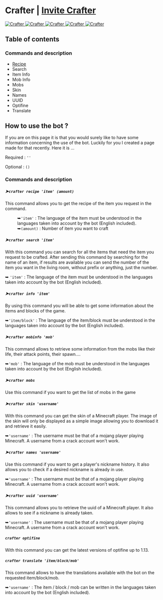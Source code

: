 <h1>Crafter | <a href="https://discord.com/oauth2/authorize?client_id=740727392041041981&permissions=311360&scope=bot">Invite Crafter</a></h1>
<a href="https://top.gg/bot/740727392041041981"> 
  <img src="https://top.gg/api/widget/status/740727392041041981.svg" alt="Crafter" />
  <img src="https://top.gg/api/widget/servers/740727392041041981.svg?noavatar=true" alt="Crafter" />
  <img src="https://top.gg/api/widget/upvotes/740727392041041981.svg?noavatar=true" alt="Crafter" />
  <img src="https://top.gg/api/widget/lib/740727392041041981.svg?noavatar=true" alt="Crafter" />
  <img src="https://top.gg/api/widget/owner/740727392041041981.svg?noavatar=true" alt="Crafter" />
</a>

<h2>Table of contents</h2>
  <h3>Commands and description</h3>
  <ul>
    <li><a href="https://github.com/Army-py/Crafter-Bot/blob/main/USE.md#crafter-recipe-item-amount">Recipe</a></li>
    <li>Search</li>
    <li>Item Info</li>
    <li>Mob Info</li>
    <li>Mobs</li>
    <li>Skin</li>
    <li>Names</li>
    <li>UUID</li>
    <li>Optifine</li>
    <li>Translate</li>
  </ul>

<h2>How to use the bot ?</h2>

If you are on this page it is that you would surely like to have some information concerning the use of the bot. Luckily for you I created a page made for that recently. Here it is ...

<div>
  Required : <code>''</code>

  Optional : <code>()</code>
</div>


<h3>Commands and description</h3>

<h5>➤<code>crafter recipe 'item' (amount)</code></h4>
This command allows you to get the recipe of the item you request in the command.
<p></p>
<dl>
  <dd>➥<code>'item'</code> : The language of the item must be understood in the languages taken into account by the bot (English included).</dd>
  <dd></dd>
  <dd>➥<code>(amount)</code> : Number of item you want to craft</dd>
</dl>


<h5>➤<code>crafter search 'item'</code></h5>
With this command you can search for all the items that need the item you request to be crafted.
After sending this command by searching for the name of an item, if results are available you can send the number of the item you want in the living room, without prefix or anything, just the number.
<p></p>
➥ <code>'item'</code> : The language of the item must be understood in the languages taken into account by the bot (English included). 


<h5>➤<code>crafter info 'item'</code></h5>
By using this command you will be able to get some information about the items and blocks of the game.
<p></p>
➥<code>'item/block'</code> : The language of the item/block must be understood in the languages taken into account by the bot (English included). 


<h5>➤<code>crafter mobinfo 'mob'</code></h5>
This command allows to retrieve some information from the mobs like their life, their attack points, their spawn....
<p></p>
➥<code>'mob'</code> : The language of the mob must be understood in the languages taken into account by the bot (English included). 


<h5>➤<code>crafter mobs</code></h5>
Use this command if you want to get the list of mobs in the game


<h5>➤<code>crafter skin 'username'</code></h5>
With this command you can get the skin of a Minecraft player.
The image of the skin will only be displayed as a simple image allowing you to download it and retrieve it easily.
<p></p>
➥<code>'username'</code> : The username must be that of a mojang player playing Minecraft. A username from a crack account won't work.



<h5>➤<code>crafter names 'username'</code></h5>
Use this command if you want to get a player's nickname history. It also allows you to check if a desired nickname is already in use.
<p></p>
➥<code>'username'</code> : The username must be that of a mojang player playing Minecraft. A username from a crack account won't work.



<h5>➤<code>crafter uuid 'username'</code></h5>
This command allows you to retrieve the uuid of a Minecraft player. It also allows to see if a nickname is already taken.
<p></p>
➥<code>'username'</code> : The username must be that of a mojang player playing Minecraft. A username from a crack account won't work.


<h5><code>crafter optifine</code></h5>
With this command you can get the latest versions of optifine up to 1.13.


<h5><code>crafter translate 'item/block/mob'</code></h5>
This command allows to have the translations available with the bot on the requested item/block/mob.
<p></p>
➥<code>'username'</code> : The item / block / mob can be written in the languages taken into account by the bot (English included).

